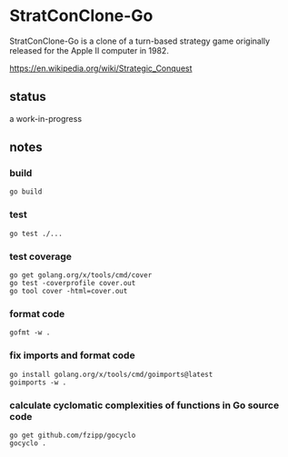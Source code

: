 
# StratConClone-Go

StratConClone-Go is a clone of a turn-based strategy game originally released for the Apple II computer in 1982.

https://en.wikipedia.org/wiki/Strategic_Conquest


## status

a work-in-progress


## notes

### build
```
go build
```

### test
```
go test ./...
```

### test coverage
```
go get golang.org/x/tools/cmd/cover
go test -coverprofile cover.out
go tool cover -html=cover.out
```

### format code
```
gofmt -w .
```

### fix imports and format code
```
go install golang.org/x/tools/cmd/goimports@latest
goimports -w .
```

### calculate cyclomatic complexities of functions in Go source code
```
go get github.com/fzipp/gocyclo
gocyclo .
```
